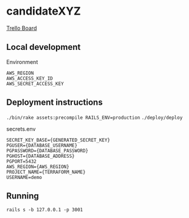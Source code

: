 # candidateXYZ
[Trello Board](https://trello.com/b/aEgnhyZh)

## Local development
Environment
```
AWS_REGION
AWS_ACCESS_KEY_ID
AWS_SECRET_ACCESS_KEY
```

## Deployment instructions
`./bin/rake assets:precompile RAILS_ENV=production`
`./deploy/deploy`

secrets.env
```
SECRET_KEY_BASE={GENERATED_SECRET_KEY}
PGUSER={DATABASE_USERNAME}
PGPASSWORD={DATABASE_PASSWORD}
PGHOST={DATABASE_ADDRESS}
PGPORT=5432
AWS_REGION={AWS_REGION}
PROJECT_NAME={TERRAFORM_NAME}
USERNAME=demo
```

## Running
`rails s -b 127.0.0.1 -p 3001`
